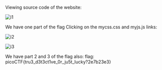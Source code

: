 Viewing source code of the website:

![i1](https://github.com/poorvi1910/Cryptonite/assets/146640913/455fc5dc-650d-4521-9749-9d191cc744ba)

We have one part of the flag
Clicking on the mycss.css and myjs.js links:

![i2](https://github.com/poorvi1910/Cryptonite/assets/146640913/17374b51-f7a0-4b18-879e-a95a1f1368bd)

![i3](https://github.com/poorvi1910/Cryptonite/assets/146640913/3618a72a-0e20-4398-8050-8bab0ba07d98)

We have part 2 and 3 of the flag also:
flag: picoCTF{tru3_d3t3ct1ve_0r_ju5t_lucky?2e7b23e3}
